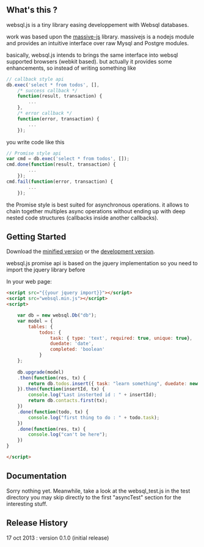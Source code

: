 ## What's this ?

websql.js is a tiny library easing developpement with Websql databases.

work was based upon the [massive-js][massive] library. massivejs is a nodejs module and provides an intuitive interface over raw Mysql and Postgre modules.

[massive]: https://github.com/robconery/massive-js

basically, websql.js intends to brings the same interface into websql supported browsers (webkit based). but actually it provides some enhancements, so instead of writing something like

```javascript
// callback style api
db.exec('select * from todos', [],
	/* success callback */
	function(result, transaction) {
		...
	},
	/* error callback */
	function(error, transaction) {
		...
	});
```
you write code like this

```javascript
// Promise style api
var cmd = db.exec('select * from todos', []);
cmd.done(function(result, transaction) {
		...
	});
cmd.fail(function(error, transaction) {
		...
	});	
```
the Promise style is best suited for asynchronous operations. it allows to chain together multiples async operations without ending up with deep nested code structures (callbacks inside another callbacks).


## Getting Started
Download the [minified version][min] or the [development version][max].

[min]: https://raw.github.com/yelouafi/websql.js/master/dist/websql.min.js
[max]: https://raw.github.com/yelouafi/websql.js/master/dist/websql.js

websql.js promise api is based on the jquery implementation so you need to import the jquery library before

In your web page:

```html
<script src="{{your jquery import}}"></script>
<script src="websql.min.js"></script>
<script>

	var db = new websql.Db("db");
	var model = { 
		tables: { 
			todos: {
				task: { type: 'text', required: true, unique: true}, 
				duedate: 'date', 
				completed: 'boolean'
			}			
	};
	
	db.upgrade(model)
	.then(function(res, tx) {		
		return db.todos.insert({ task: "learn something", duedate: new Date(2013,11, 30), completed: true});			
	}).then(function(insertId, tx) {		
		console.log("Last insterted id : " + insertId); 
		return db.contacts.first(tx);
	})
	.done(function(todo, tx) {
		console.log("first thing to do : " + todo.task);
	})
	.done(function(res, tx) {
		console.log("can't be here");
	})
}

</script>
```

## Documentation
Sorry nothing yet.
Meanwhile, take a look at the websql_test.js in the test directory
you may skip directly to the first "asyncTest" section for the interesting stuff.


## Release History
17 oct 2013 : version 0.1.0 (initial release)
